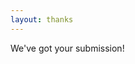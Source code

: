 ```yaml
---
layout: thanks
---
```

We've got your submission!

<br><br><br><br><br><br><br><br><br><br><br><br><br><br><br><br><br><br>
